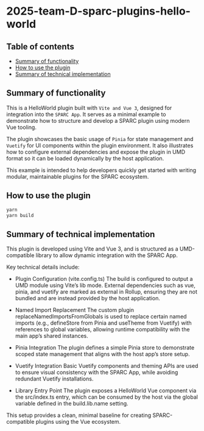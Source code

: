 
# 2025-team-D-sparc-plugins-hello-world

## Table of contents
* [Summary of functionality](#summary-of-functionality)
* [How to use the plugin](#how-to-use-the-plugin)
* [Summary of technical implementation](#summary-of-technical-implementation)


## Summary of functionality
This is a HelloWorld plugin built with `Vite and Vue 3`, designed for integration into the `SPARC App`.
It serves as a minimal example to demonstrate how to structure and develop a SPARC plugin using modern Vue tooling.

The plugin showcases the basic usage of `Pinia` for state management and `Vuetify` for UI components within the plugin environment.
It also illustrates how to configure external dependencies and expose the plugin in UMD format so it can be loaded dynamically by the host application.

This example is intended to help developers quickly get started with writing modular, maintainable plugins for the SPARC ecosystem.

## How to use the plugin
```sh
yarn
yarn build
```
## Summary of technical implementation

This plugin is developed using Vite and Vue 3, and is structured as a UMD-compatible library to allow dynamic integration with the SPARC App.

Key technical details include:

- Plugin Configuration (vite.config.ts)
    The build is configured to output a UMD module using Vite’s lib mode.
    External dependencies such as vue, pinia, and vuetify are marked as external in Rollup, ensuring they are not bundled and are instead provided by the host application.

- Named Import Replacement
    The custom plugin replaceNamedImportsFromGlobals is used to replace certain named imports (e.g., defineStore from Pinia and useTheme from Vuetify) with references to global variables, allowing runtime compatibility with the main app’s shared instances.

- Pinia Integration
    The plugin defines a simple Pinia store to demonstrate scoped state management that aligns with the host app’s store setup.

- Vuetify Integration
    Basic Vuetify components and theming APIs are used to ensure visual consistency with the SPARC App, while avoiding redundant Vuetify installations.

- Library Entry Point
    The plugin exposes a HelloWorld Vue component via the src/index.ts entry, which can be consumed by the host via the global variable defined in the build.lib.name setting.

This setup provides a clean, minimal baseline for creating SPARC-compatible plugins using the Vue ecosystem.